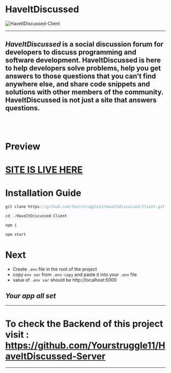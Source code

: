 # HaveItDiscussed

![HaveItDiscussed-Client](https://socialify.git.ci/Yourstruggle11/HaveItDiscussed-Client/image?description=1&descriptionEditable=HaveItDiscussed%20is%20a%20social%20discussion%20forum%20for%20developers%20to%20discuss%20programming%20and%20software%20development.%20HaveItDiscussed%20is%20here%20to%20help%20developers%20solve%20problems%2C%20help%20you%20get%20answers%20to%20those%20questions%20that%20you%20can%E2%80%99t%20find%20anywhere%20else%2C%20and%20share%20code%20snippets%20and%20solutions%20with%20other%20members%20of%20the%20community.%20HaveItDiscussed%20is%20not%20just%20a%20site%20that%20answers%20questions.&font=Inter&forks=1&issues=1&language=1&logo=https%3A%2F%2Fhaveitdiscussed.netlify.app%2Ffavicon.png&name=1&owner=1&pattern=Charlie%20Brown&pulls=1&stargazers=1&theme=Light)

<hr>

##  ***HaveItDiscussed*** is a social discussion forum for developers to discuss programming and software development. HaveItDiscussed is here to help developers solve problems, help you get answers to those questions that you can’t find anywhere else, and share code snippets and solutions with other members of the community. HaveItDiscussed is not just a site that answers questions.


<br />
<br />

# Preview

# [SITE IS LIVE HERE](https://haveitdiscussed.netlify.app/ "HaveItdiscussed") 






# Installation Guide


```js
git clone https://github.com/Yourstruggle11/HaveItDiscussed-Client.git
```

```js
cd ./HaveItDiscussed-Client
```
```js
npm i
```
```js
npm start
```

# Next

- Create `.env` file in the root of the project
- copy `env var` from `.env-copy` and paste it into your `.env` file
- value of `.env var` should be http://localhost:5000


## ***Your app all set***
<hr />


# To check the Backend of this project visit : https://github.com/Yourstruggle11/HaveItDiscussed-Server

<hr />




